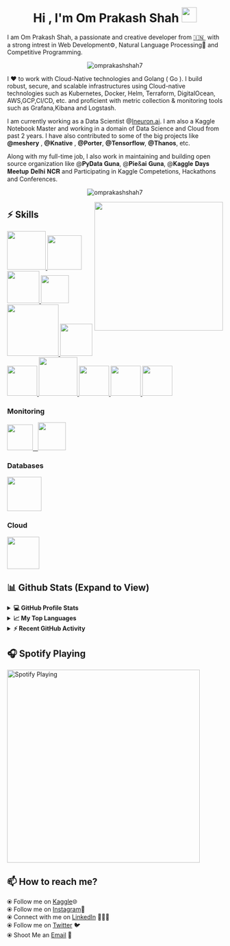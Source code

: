 <h1 align="center">Hi , I'm Om Prakash Shah <img src="https://media.giphy.com/media/hvRJCLFzcasrR4ia7z/giphy.gif" width="35"></h1>


I am Om Prakash Shah, a passionate and creative developer from [🇮🇳 ](https://en.wikipedia.org/wiki/India)&nbsp;with a strong intrest in Web Development⚙️, Natural Language Processing🤖 and Competitive Programming.

<p align="center"><img align="center" src="https://github-readme-streak-stats.herokuapp.com/?user=omprakashshah7&theme=algolia" alt="omprakashshah7" /></p>

I ❤️ to work with Cloud-Native technologies and Golang ( Go ). I build robust, secure, and scalable infrastructures using Cloud-native technologies such as Kubernetes, Docker, Helm, Terraform, DigitalOcean, AWS,GCP,CI/CD, etc. and proficient with metric collection & monitoring tools such as Grafana,Kibana and Logstash.

I am currently working as a Data Scientist @[Ineuron.ai](https://ineuron.ai/). I am also a Kaggle Notebook Master and working in a domain of Data Science and Cloud from past 2 years. I have also contributed to some of the big projects like **@meshery** , **@Knative** , **@Porter**, **@Tensorflow**, **@Thanos**, etc.

Along with my full-time job, I also work in maintaining and building open source organization like @𝐏𝐲𝐃𝐚𝐭𝐚 𝐆𝐮𝐧𝐚, @𝐏𝐢𝐞&𝐚𝐢 𝐆𝐮𝐧𝐚, @𝐊𝐚𝐠𝐠𝐥𝐞 𝐃𝐚𝐲𝐬 𝐌𝐞𝐞𝐭𝐮𝐩 𝐃𝐞𝐥𝐡𝐢 𝐍𝐂𝐑 and Participating in Kaggle Competetions, Hackathons and Conferences.

<p align="center"> <img src="https://komarev.com/ghpvc/?username=omprakashshah7&label=Profile%20views&color=0e75b6&style=plastic" alt="omprakashshah7" /> </p>

<img align='right' src="https://i.pinimg.com/originals/50/44/30/50443067a22e6dd1ecc2d2e394d6e634.gif" width="300">

## :zap: Skills

<p float="left">
  <a href="https://golang.org/" target="_blank" >
    <img src="https://raw.githubusercontent.com/itsksaurabh/itsksaurabh/master/assets/golang.gif"  height="90" />
  </a>
  <a href="https://www.docker.com/" target="_blank" >
    <img src="https://raw.githubusercontent.com/itsksaurabh/itsksaurabh/master/assets/docker.gif"  height="80" /> 
  </a>
  <a href="https://kubernetes.io/" target="_blank" >
    <img src="https://raw.githubusercontent.com/itsksaurabh/itsksaurabh/master/assets/k8s.gif"  height="75" />
  </a>
  <a href="https://docs.gitlab.com/ee/ci/" target="_blank" >
    <img src="https://raw.githubusercontent.com/itsksaurabh/itsksaurabh/master/assets/cicd.gif"  height="65" />
  </a>
  <a href="https://www.terraform.io/" target="_blank" >
    <img src="https://raw.githubusercontent.com/itsksaurabh/itsksaurabh/master/assets/terraform.gif" width="120" />
  </a>
  <a href="https://helm.sh/" target="_blank" >
    <img src="https://raw.githubusercontent.com/itsksaurabh/itsksaurabh/master/assets/helm.gif"  height="75" />
  </a>
   <a href="https://www.w3.org/wiki/The_web_standards_model_-_HTML_CSS_and_JavaScript" target="_blank" >
    <img src="https://raw.githubusercontent.com/itsksaurabh/itsksaurabh/master/assets/html-css-js.png" height="70" />
  </a>
  </a>
    <a href="https://www.jenkins.io/" target="_blank" >
    <img src="https://raw.githubusercontent.com/DARK-art108/ItsRitesh/master/assets/ll.png" height="90" />
  </a>
  <a href="www.tensorflow.org" target="_blank" >
    <img src="https://raw.githubusercontent.com/DARK-art108/ItsRitesh/master/assets/tf.png" height="70" />
  </a>
  <a href="https://pytorch.org/" target="_blank" >
    <img src="https://raw.githubusercontent.com/DARK-art108/ItsRitesh/master/assets/pyt2.png" height="70" />
  </a>
  <a href="https://www.kubeflow.org/" target="_blank" >
    <img src="https://raw.githubusercontent.com/DARK-art108/ItsRitesh/master/assets/kf.png" height="70" />
  </a>
</p>

### Monitoring
  
 <p float="left">
  <a href="https://grafana.com/" target="_blank" >
    <img src="https://raw.githubusercontent.com/itsksaurabh/itsksaurabh/master/assets/grafana.gif" height="60" />&nbsp;&nbsp;
  </a>
  <a href="https://prometheus.io/" target="_blank" >
    <img src="https://raw.githubusercontent.com/itsksaurabh/itsksaurabh/master/assets/prometheus.gif" height="65" />
  </a>
</p>
 

### Databases
  
 <p float="left">
 <a href="https://www.mongodb.com/" target="_blank" >
    <img src="https://raw.githubusercontent.com/itsksaurabh/itsksaurabh/master/assets/mongo.gif" height="80" />
  </a>
</p>

### Cloud

  <a href="https://aws.amazon.com/" target="_blank" >
    <img src="https://raw.githubusercontent.com/itsksaurabh/itsksaurabh/master/assets/aws.gif"  height="75" />
  </a>

  
  ## 📊 Github Stats (Expand to View) 
  
  <details>
  <summary><b>💻 GitHub Profile Stats</b></summary>

<p align="center"> <img src="https://github-stats-readme.dark-art108.vercel.app/api?username=omprakashshah7&show_icons=true&theme=radical" alt="omprakashshah7" />

</details>

  <details>
  <summary><b>📈 My Top Languages</b></summary>

<p align="center"> <img src="https://github-stats-readme.dark-art108.vercel.app/api/top-langs/?username=omprakashshah7&layout=compact" alt="omprakashshah7"/>

</details>

<details>
  <summary><b>⚡ Recent GitHub Activity</b></summary>
  <br/>
   <a href="https://github.com/omprakashshah7"><img alt="Om's Activity Graph" src="https://activity-graph.herokuapp.com/graph?username=omprakashshah7&theme=dracula" /></a>
  <br/>

</details>

  
## 🎧 Spotify Playing 
  [<img src="https://spotify-readme.dark-art108.vercel.app/api/spotify-playing" alt=" Spotify Playing" width="450" />](https://open.spotify.com/user/316jsag3fisl42rcnnssu7jersee)
  
  
## 📫 How to reach me? 

  <!-- ⦿ Visit my [Website](https://ritesh-yadav.netlify.app/) 🌐 <br> -->
  ⦿ Follow me on [Kaggle](https://www.kaggle.com/ritesh2000)🌐 <br>
  ⦿ Follow me on [Instagram](https://www.instagram.com/issa_omprakash/)🎨 <br>
  ⦿ Connect with me on [LinkedIn](https://www.linkedin.com/in/om-prakash-shah-860461203) 👨🏻‍💻 <br>
  ⦿ Follow me on [Twitter](https://twitter.com/omprakash) 🐦 <br>
  ⦿ Shoot Me an [Email](kailashshah835@gmail.com) 💌 <br>


